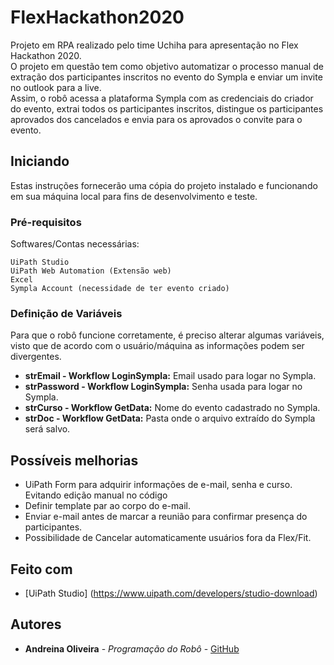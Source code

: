 # FlexHackathon2020

Projeto em RPA realizado pelo time Uchiha para apresentação no Flex Hackathon 2020.
<br>
O projeto em questão tem como objetivo automatizar o processo manual de extração dos participantes inscritos no evento do Sympla e enviar um invite no outlook para a live.
<br>
Assim, o robô acessa a plataforma Sympla com as credenciais do criador do evento, extrai todos os participantes inscritos, distingue os participantes aprovados dos cancelados e envia para os aprovados o convite para o evento.

## Iniciando

Estas instruções fornecerão uma cópia do projeto instalado e funcionando em sua máquina local para fins de desenvolvimento e teste. 

### Pré-requisitos

Softwares/Contas necessárias:

```
UiPath Studio
UiPath Web Automation (Extensão web)
Excel
Sympla Account (necessidade de ter evento criado)
```

### Definição de Variáveis

Para que o robô funcione corretamente, é preciso alterar algumas variáveis, visto que de acordo com o usuário/máquina as informações podem ser divergentes.
* **strEmail - Workflow LoginSympla:** Email usado para logar no Sympla.
* **strPassword - Workflow LoginSympla:** Senha usada para logar no Sympla.
* **strCurso - Workflow GetData:** Nome do evento cadastrado no Sympla.
* **strDoc - Workflow GetData:** Pasta onde o arquivo extraído do Sympla será salvo.

## Possíveis melhorias

* UiPath Form para adquirir informações de e-mail, senha e curso. Evitando edição manual no código
* Definir template par ao corpo do e-mail.
* Enviar e-mail antes de marcar a reunião para confirmar presença do participantes.
* Possibilidade de Cancelar automaticamente usuários fora da Flex/Fit. 


## Feito com

* [UiPath Studio] (https://www.uipath.com/developers/studio-download)

## Autores

* **Andreina Oliveira** - *Programação do Robô* - [GitHub](https://github.com/andreinaoliveira)
